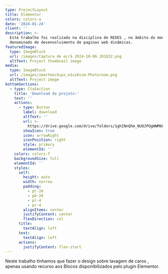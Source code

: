 ```yaml
---
type: ProjectLayout
title: Elementor
colors: colors-a
date: '2024-01-24'
client: ''
description: >-
  Este trabalho foi realizado na disciplina de REDES , no âmbito do modulo 5 ,
  denominado de desenvolvimento de paginas web dinâmicas.
featuredImage:
  type: ImageBlock
  url: /images/Captura de ecrã 2024-10-06 201832.png
  altText: Project thumbnail image
media:
  type: ImageBlock
  url: /images/smartmockups_m1xz6ssm-Photoroom.png
  altText: Project image
bottomSections:
  - type: CtaSection
    title: 'Download do projeto:'
    text: ''
    actions:
      - type: Button
        label: download
        altText: ''
        url: >-
          https://drive.google.com/drive/folders/1ghINnQhm_NUOJPOgWWM6QhOyVj-CIMLG?usp=sharing
        showIcon: true
        icon: arrowRight
        iconPosition: right
        style: primary
        elementId: ''
    colors: colors-f
    backgroundSize: full
    elementId: ''
    styles:
      self:
        height: auto
        width: narrow
        padding:
          - pt-28
          - pb-28
          - pl-4
          - pr-4
        alignItems: center
        justifyContent: center
        flexDirection: col
      title:
        textAlign: left
      text:
        textAlign: left
      actions:
        justifyContent: flex-start
---
```

Neste trabalho tínhamos que fazer o design sobre lavagem de caros , apenas  usando recurso aos Blocos disponibilizados pelo plugin Elementor.
